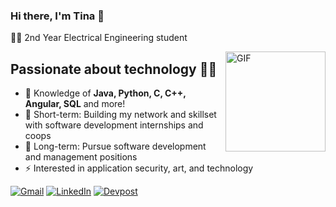 ### Hi there, I'm Tina 👋
🧕🏻 2nd Year Electrical Engineering student

<img align="right" alt="GIF" height="160px" src="https://media.giphy.com/media/pYoYo824F0ENq5KRt7/giphy.gif" />


## Passionate about technology 👩‍💻
- :test_tube: Knowledge of **Java, Python, C, C++, Angular, SQL** and more!
- 🎈 Short-term: Building my network and skillset with software development internships and coops
- 🚀 Long-term: Pursue software development and management positions
- ⚡ Interested in application security, art, and technology

[![Gmail](https://img.shields.io/badge/-GMAIL-D14836?style=for-the-badge&logo=gmail&logoColor=white)](mailto:tina.ismail01@gmail.com)
[![LinkedIn](https://img.shields.io/badge/-LINKEDIN-0077B5?style=for-the-badge&logo=linkedin&logoColor=white)](https://www.linkedin.com/in/tina-ismail)
[![Devpost](https://img.shields.io/badge/-DEVPOST-003E54?style=for-the-badge&logo=devpost&logoColor=white)](https://devpost.com/tinaismail)
